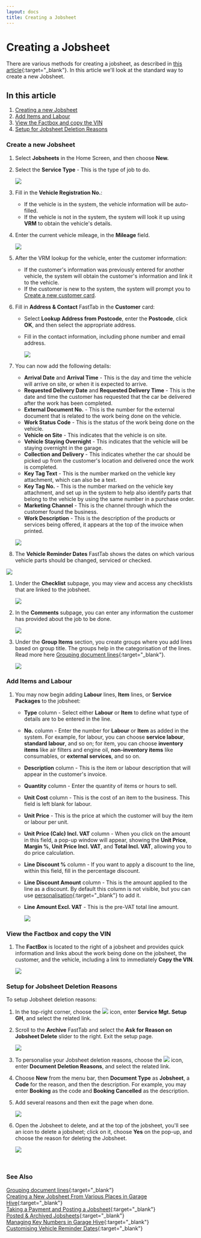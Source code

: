 ```yaml
---
layout: docs
title: Creating a Jobsheet
---
```


# Creating a Jobsheet 
There are various methods for creating a jobsheet, as described in [this article](garagehive-jobsheet-create-from-various-places.html){:target="_blank"}. In this article we'll look at the standard way to create a new Jobsheet.

## In this article
1. [Creating a new Jobsheet](#create-a-new-jobsheet)
2. [Add Items and Labour](#add-items-and-labour)
3. [View the Factbox and copy the VIN](#view-the-factbox-and-copy-the-vin)
4. [Setup for Jobsheet Deletion Reasons](#setup-for-jobsheet-deletion-reasons)

### Create a new Jobsheet
1. Select **Jobsheets** in the Home Screen, and then choose **New.**
1. Select the **Service Type** - This is the type of job to do.

   ![](media/garagehive-create-a-jobsheet1.gif)

1. Fill in the **Vehicle Registration No.**:
    - If the vehicle is in the system, the vehicle information will be auto-filled.
    - If the vehicle is not in the system, the system will look it up using **VRM** to obtain the vehicle's details.
1. Enter the current vehicle mileage, in the **Mileage** field.

    ![](media/garagehive-create-a-jobsheet2.gif)

1. After the VRM lookup for the vehicle, enter the customer information:
    - If the customer's information was previously entered for another vehicle, the system will obtain the customer's information and link it to the vehicle.
    - If the customer is new to the system, the system will prompt you to [Create a new customer card](docs/garagehive-create-a-customer-card.html "Create Customer Card").
1.  Fill in **Address & Contact** FastTab in the **Customer** card:
    - Select **Lookup Address from Postcode**, enter the **Postcode**, click **OK**, and then select the appropriate address.
    - Fill in the contact information, including phone number and email address.

         ![](media/garagehive-create-a-jobsheet3.gif)

1.  You can now add the following details:
     - **Arrival Date** and **Arrival Time** - This is the day and time the vehicle will arrive on site, or when it is expected to arrive.
     - **Requested Delivery Date** and **Requested Delivery Time** - This is the date and time the customer has requested that the car be delivered after the work has been completed.
     - **External Document No.** - This is the number for the external document that is related to the work being done on the vehicle.
     - **Work Status Code** - This is the status of the work being done on the vehicle.
     - **Vehicle on Site** - This indicates that the vehicle is on site.
     - **Vehicle Staying Overnight** - This indicates that the vehicle will be staying overnight in the garage.
     - **Collection and Delivery** - This indicates whether the car should be picked up from the customer's location and delivered once the work is completed.
     - **Key Tag Text** - This is the number marked on the vehicle key attachment, which can also be a text.
     - **Key Tag No.** - This is the number marked on the vehicle key attachment, and set up in the system to help also identify parts that belong to the vehicle by using the same number in a purchase order.
     - **Marketing Channel** - This is the channel through which the customer found the business.
     - **Work Description** - This is the description of the products or services being offered, it appears at the top of the invoice when printed.

      ![](media/garagehive-create-a-jobsheet4.gif)

1.  The **Vehicle Reminder Dates** FastTab shows the dates on which various vehicle parts should be changed, serviced or checked.

   ![](media/garagehive-create-a-jobsheet4a.png)

1. Under the **Checklist** subpage, you may view and access any checklists that are linked to the jobsheet.

      ![](media/garagehive-create-a-jobsheet5.gif)

1. In the **Comments** subpage, you can enter any information the customer has provided about the job to be done. 

      ![](media/garagehive-create-a-jobsheet6.gif)
   
1. Under the **Group Items** section, you create groups where you add lines based on group title.  The groups help in the categorisation of the lines. Read more here [Grouping document lines](garagehive-group-items-grouping-document-lines.html){:target="_blank"}. 

    ![](media/garagehive-create-a-jobsheet6a.png)

### Add Items and Labour
1. You may now begin adding **Labour** lines, **Item** lines, or **Service Packages** to the jobsheet:
    - **Type** column - Select either **Labour** or **Item** to define what type of details are to be entered in the line.
    - **No.** column - Enter the number for **Labour** or **Item** as added in the system. For example, for labour, you can choose **service labour**, **standard labour**, and so on; for item, you can choose **inventory items** like air filters and engine oil, **non-inventory items** like consumables, or **external services**, and so on.
    - **Description** column - This is the item or labour description that will appear in the customer's invoice.
    - **Quantity** column - Enter the quantity of items or hours to sell.
    - **Unit Cost** column - This is the cost of an item to the business. This field is left blank for labour.
    - **Unit Price** - This is the price at which the customer will buy the item or labour per unit.
    - **Unit Price (Calc) Incl. VAT** column - When you click on the amount in this field, a pop-up window will appear, showing the **Unit Price**, **Margin %**, **Unit Price Incl. VAT**, and **Total Incl. VAT**, allowing you to do price calculation.
    - **Line Discount %** column - If you want to apply a discount to the line, within this field, fill in the percentage discount.
    - **Line Discount Amount** column - This is the amount applied to the line as a discount. By default this column is not visible, but you can use [personalisation](garagehive-personalising-garage-hive.html){:target="_blank"} to add it.
    - **Line Amount Excl. VAT** - This is the pre-VAT total line amount.
    
         ![](media/garagehive-create-a-jobsheet7.gif)

### View the Factbox and copy the VIN
1. The **FactBox** is located to the right of a jobsheet and provides quick information and links about the work being done on the jobsheet, the customer, and the vehicle, including a link to immediately **Copy the VIN**.

      ![](media/garagehive-create-a-jobsheet8.gif)

### Setup for Jobsheet Deletion Reasons
To setup Jobsheet deletion reasons:
1. In the top-right corner, choose the ![](media/search_icon.png) icon, enter **Service Mgt. Setup GH**, and select the related link.
2. Scroll to the **Archive** FastTab and select the **Ask for Reason on Jobsheet Delete** slider to the right. Exit the setup page.

   ![](media/garagehive-create-a-jobsheet9.gif)

3. To personalise your Jobsheet deletion reasons, choose the ![](media/search_icon.png) icon, enter **Document Deletion Reasons**, and select the related link.
4. Choose **New** from the menu bar, then **Document Type** as **Jobsheet**, a **Code** for the reason, and then the description. For example, you may enter **Booking** as the code and **Booking Cancelled** as the description.
5. Add several reasons and then exit the page when done.

   ![](media/garagehive-create-a-jobsheet10.gif)

6. Open the Jobsheet to delete, and at the top of the jobsheet, you'll see an icon to delete a jobsheet; click on it, choose **Yes** on the pop-up, and choose the reason for deleting the Jobsheet.

   ![](media/garagehive-create-a-jobsheet11.gif)


<br>

### **See Also**

[Grouping document lines](garagehive-group-items-grouping-document-lines.html){:target="_blank"} \
[Creating a New Jobsheet From Various Places in Garage Hive](garagehive-jobsheet-create-from-various-places.html){:target="_blank"} \
[Taking a Payment and Posting a Jobsheet](garagehive-jobsheet-taking-payment.html){:target="_blank"} \
[Posted & Archived Jobsheets](garagehive-posted-archived-documents.html){:target="_blank"} \
[Managing Key Numbers in Garage Hive](garagehive-managing-key-numbers-in-the-system.html){:target="_blank"} \
[Customising Vehicle Reminder Dates](garagehive-customising-vehicle-reminder-dates.html){:target="_blank"}